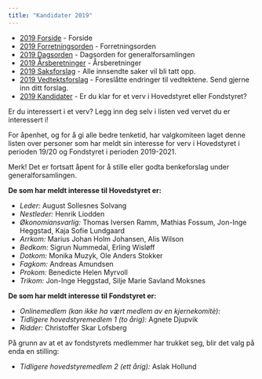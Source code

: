 ```yaml
---
title: "Kandidater 2019"
---
```


* [2019 Forside](/wiki/online/generalforsamlingen/genfors2019)   - Forside
* [2019 Forretningsorden](/wiki/online/generalforsamlingen/genfors2019/forretningsorden) - Forretningsorden
* [2019 Dagsorden](/wiki/online/generalforsamlingen/genfors2019/dagsorden) - Dagsorden for generalforsamlingen
* [2019 Årsberetninger](/wiki/online/generalforsamlingen/genfors2019/aarsberetninger) - Årsberetninger
* [2019 Saksforslag](/wiki/online/generalforsamlingen/genfors2019/saksforslag) - Alle innsendte saker vil bli tatt opp.
* [2019 Vedtektsforslag](/wiki/online/generalforsamlingen/genfors2019/vedtekstforslag) - Foreslåtte endringer til vedtektene. Send gjerne inn ditt forslag.
* [2019 Kandidater](/wiki/online/generalforsamlingen/genfors2019/valg) - Er du klar for et verv i Hovedstyret eller Fondstyret? 

Er du interessert i et verv? Legg inn deg selv i listen ved vervet du er interessert i!

For åpenhet, og for å gi alle bedre tenketid, har valgkomiteen laget denne listen over personer som har meldt sin interesse for verv i Hovedstyret i perioden 19/20 og Fondstyret i perioden 2019-2021. 

Merk! Det er fortsatt åpent for å stille eller godta benkeforslag under generalforsamlingen.  

**De som har meldt interesse til Hovedstyret er:**

* *Leder:* August Sollesnes Solvang
* *Nestleder:* Henrik Liodden
* *Økonomiansvarlig:* Thomas Iversen Ramm, Mathias Fossum, Jon-Inge Heggstad, Kaja Sofie Lundgaard
* *Arrkom:* Marius Johan Holm Johansen, Alis Wilson
* *Bedkom:* Sigrun Nummedal, Erling Wisløff
* *Dotkom:* Monika Muzyk, Ole Anders Stokker
* *Fagkom:* Andreas Amundsen
* *Prokom:* Benedicte Helen Myrvoll 
* *Trikom:* Jon-Inge Heggstad, Silje Marie Savland Moksnes

**De som har meldt interesse til Fondstyret er:**

* *Onlinemedlem (kan ikke ha vært medlem av en kjernekomitè):*
* *Tidligere hovedstyremedlem 1 (to årig):*  Agnete Djupvik
* *Ridder:* Christoffer Skar Lofsberg

På grunn av at et av fondstyrets medlemmer har trukket seg, blir det valg på enda en stilling:

* *Tidligere hovedstyremedlem 2 (ett årig):* Aslak Hollund